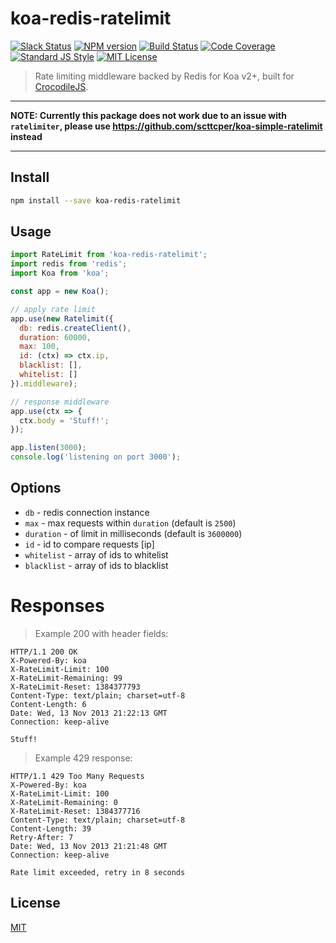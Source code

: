 
# koa-redis-ratelimit

[![Slack Status][slack-image]][slack-url]
[![NPM version][npm-image]][npm-url]
[![Build Status][build-image]][build-url]
[![Code Coverage][codecoverage-image]][codecoverage-url]
[![Standard JS Style][standard-image]][standard-url]
[![MIT License][license-image]][license-url]

> Rate limiting middleware backed by Redis for Koa v2+, built for [CrocodileJS][crocodile-url].

---

**NOTE: Currently this package does not work due to an issue with `ratelimiter`, please use <https://github.com/scttcper/koa-simple-ratelimit> instead**

---

## Install

```bash
npm install --save koa-redis-ratelimit
```


## Usage

```js
import RateLimit from 'koa-redis-ratelimit';
import redis from 'redis';
import Koa from 'koa';

const app = new Koa();

// apply rate limit
app.use(new Ratelimit({
  db: redis.createClient(),
  duration: 60000,
  max: 100,
  id: (ctx) => ctx.ip,
  blacklist: [],
  whitelist: []
}).middleware);

// response middleware
app.use(ctx => {
  ctx.body = 'Stuff!';
});

app.listen(3000);
console.log('listening on port 3000');
```


## Options

* `db` - redis connection instance
* `max` - max requests within `duration` (default is `2500`)
* `duration` - of limit in milliseconds (default is `3600000`)
* `id` - id to compare requests [ip]
* `whitelist` - array of ids to whitelist
* `blacklist` - array of ids to blacklist


# Responses

> Example 200 with header fields:

```log
HTTP/1.1 200 OK
X-Powered-By: koa
X-RateLimit-Limit: 100
X-RateLimit-Remaining: 99
X-RateLimit-Reset: 1384377793
Content-Type: text/plain; charset=utf-8
Content-Length: 6
Date: Wed, 13 Nov 2013 21:22:13 GMT
Connection: keep-alive

Stuff!
```

> Example 429 response:

```log
HTTP/1.1 429 Too Many Requests
X-Powered-By: koa
X-RateLimit-Limit: 100
X-RateLimit-Remaining: 0
X-RateLimit-Reset: 1384377716
Content-Type: text/plain; charset=utf-8
Content-Length: 39
Retry-After: 7
Date: Wed, 13 Nov 2013 21:21:48 GMT
Connection: keep-alive

Rate limit exceeded, retry in 8 seconds
```


## License

[MIT][license-url]


[license-image]: http://img.shields.io/badge/license-MIT-blue.svg
[license-url]: LICENSE
[npm-image]: https://img.shields.io/npm/v/koa-redis-ratelimit.svg
[npm-url]: https://npmjs.org/package/koa-redis-ratelimit
[crocodile-url]: https://crocodilejs.com
[standard-image]: https://img.shields.io/badge/code%20style-standard%2Bes7-brightgreen.svg
[standard-url]: https://github.com/crocodilejs/eslint-config-crocodile
[slack-image]: http://slack.crocodilejs.com/badge.svg
[slack-url]: http://slack.crocodilejs.com
[build-image]: https://semaphoreci.com/api/v1/niftylettuce/koa-redis-ratelimit/branches/master/shields_badge.svg
[build-url]: https://semaphoreci.com/niftylettuce/koa-redis-ratelimit
[codecoverage-image]: https://codecov.io/gh/niftylettuce/koa-redis-ratelimit/branch/master/graph/badge.svg
[codecoverage-url]: https://codecov.io/gh/niftylettuce/koa-redis-ratelimit
